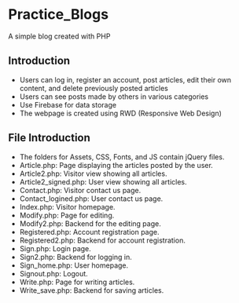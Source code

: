 # Practice_Blogs
A simple blog created with PHP

## Introduction
- Users can log in, register an account, post articles, edit their own content, and delete previously posted articles
- Users can see posts made by others in various categories
- Use Firebase for data storage
- The webpage is created using RWD (Responsive Web Design)

## File Introduction
- The folders for Assets, CSS, Fonts, and JS contain jQuery files.
- Article.php: Page displaying the articles posted by the user.
- Article2.php: Visitor view showing all articles.
- Article2_signed.php: User view showing all articles.
- Contact.php: Visitor contact us page.
- Contact_logined.php: User contact us page.
- Index.php: Visitor homepage.
- Modify.php: Page for editing.
- Modify2.php: Backend for the editing page.
- Registered.php: Account registration page.
- Registered2.php: Backend for account registration.
- Sign.php: Login page.
- Sign2.php: Backend for logging in.
- Sign_home.php: User homepage.
- Signout.php: Logout.
- Write.php: Page for writing articles.
- Write_save.php: Backend for saving articles.
